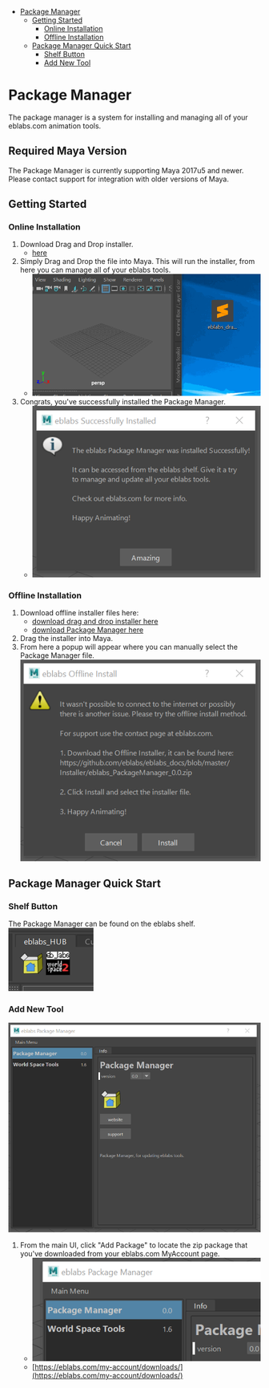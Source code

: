 - [Package Manager](#package-manager)
  * [Getting Started](#getting-started)
    + [Online Installation](#online-installation)
    + [Offline Installation](#offline-installation)
  * [Package Manager Quick Start](#package-manager-quick-start)
    + [Shelf Button](#shelf-button)
    + [Add New Tool](#add-new-tool)

# Package Manager
The package manager is a system for installing and managing all of your eblabs.com animation tools. 

## Required Maya Version
The Package Manager is currently supporting Maya 2017u5 and newer. Please contact support for integration with older versions of Maya.

## Getting Started

### Online Installation

1. Download Drag and Drop installer. 
    - [here](https://raw.githubusercontent.com/eblabs/eblabs_community/master/Installer/eblabs_drag_drop_install.py)<br/>
2. Simply Drag and Drop the file into Maya. This will run the installer, from here you can manage all of your eblabs tools. <br/>
    - ![Drag and Drop](https://raw.githubusercontent.com/eblabs/eblabs_community/master/docs/PackageManager/eblabsPackageManager_installer.gif)
3. Congrats, you've successfully installed the Package Manager. <br/> 
    - ![](https://raw.githubusercontent.com/eblabs/eblabs_community/master/docs/PackageManager/eblabsPackageManager_installer_success.png)


### Offline Installation
1. Download offline installer files here:
    - [download drag and drop installer here](https://raw.githubusercontent.com/eblabs/eblabs_community/master/Installer/eblabs_drag_drop_install.py)
    - [download Package Manager here](https://github.com/eblabs/eblabs_community/raw/master/Installer/versions/eblabs_PackageManager_0.5.6_compiled.zip)
2. Drag the installer into Maya.
3. From here a popup will appear where you can manually select the Package Manager file. <br/> ![](https://raw.githubusercontent.com/eblabs/eblabs_community/master/docs/PackageManager/eblabsPackageManager_installer_offline.png)

## Package Manager Quick Start

### Shelf Button

The Package Manager can be found on the eblabs shelf.<br/>
![](https://raw.githubusercontent.com/eblabs/eblabs_community/master/docs/PackageManager/eblabsPackageManager_Shelf.png)

### Add New Tool
![](https://raw.githubusercontent.com/eblabs/eblabs_community/master/docs/PackageManager/eblabsPackageManager_UI.png)
1. From the main UI, click "Add Package" to locate the zip package that you've downloaded from your eblabs.com MyAccount page. <br/>
    - ![](https://raw.githubusercontent.com/eblabs/eblabs_community/master/docs/PackageManager/eblabsPackageManager_addPackage.gif)
    - [https://eblabs.com/my-account/downloads/](https://eblabs.com/my-account/downloads/)    
